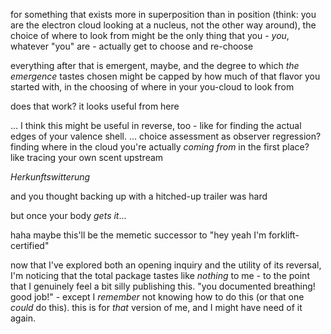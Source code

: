 for something that exists more in superposition than in position (think: you are the electron cloud looking at a nucleus, not the other way around), the choice of where to look from might be the only thing that you - *you*, whatever "you" are - actually get to choose and re-choose

everything after that is emergent, maybe, and the degree to which *the emergence* tastes chosen might be capped by how much of that flavor you started with, in the choosing of where in your you-cloud to look from

does that work? it looks useful from here

... I think this might be useful in reverse, too - like for finding the actual edges of your valence shell. ... choice assessment as observer regression? finding where in the cloud you're actually *coming from* in the first place? like tracing your own scent upstream

*Herkunftswitterung*

and you thought backing up with a hitched-up trailer was hard

but once your body *gets it*...

haha maybe this'll be the memetic successor to "hey yeah I'm forklift-certified"

now that I've explored both an opening inquiry and the utility of its reversal, I'm noticing that the total package tastes like *nothing* to me - to the point that I genuinely feel a bit silly publishing this. "you documented breathing! good job!" - except I *remember* not knowing how to do this (or that one *could* do this). this is for *that* version of me, and I might have need of it again.
